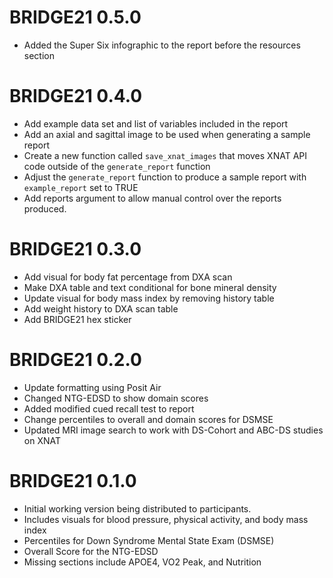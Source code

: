 # BRIDGE21 0.5.0

- Added the Super Six infographic to the report before the resources section

# BRIDGE21 0.4.0

- Add example data set and list of variables included in the report
- Add an axial and sagittal image to be used when generating a sample report
- Create a new function called `save_xnat_images` that moves XNAT API code outside of the `generate_report` function
- Adjust the `generate_report` function to produce a sample report with `example_report` set to TRUE
- Add reports argument to allow manual control over the reports produced.

# BRIDGE21 0.3.0

- Add visual for body fat percentage from DXA scan
- Make DXA table and text conditional for bone mineral density
- Update visual for body mass index by removing history table
- Add weight history to DXA scan table
- Add BRIDGE21 hex sticker

# BRIDGE21 0.2.0

- Update formatting using Posit Air
- Changed NTG-EDSD to show domain scores
- Added modified cued recall test to report
- Change percentiles to overall and domain scores for DSMSE
- Updated MRI image search to work with DS-Cohort and ABC-DS studies on XNAT

# BRIDGE21 0.1.0

- Initial working version being distributed to participants.
- Includes visuals for blood pressure, physical activity, and body mass index
- Percentiles for Down Syndrome Mental State Exam (DSMSE)
- Overall Score for the NTG-EDSD
- Missing sections include APOE4, VO2 Peak, and Nutrition

